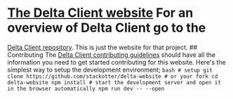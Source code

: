 # [The Delta Client website](https://deltaclient.app) For an overview of Delta Client go to the

[Delta Client repository](https://github.com/stackotter/delta-client). This is just the website for
that project. ## Contributing The [Delta Client contributing
guidelines](https://github.com/stackotter/delta-client) should have all the information you need to
get started contributing for this website. Here's the simplest way to setup the development
environment; `bash # setup git clone https://github.com/stackotter/delta-website # or your fork cd
delta-website npm install # start the development server and open it in the browser automatically
npm run dev -- --open `
